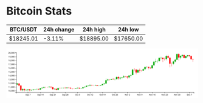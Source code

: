 # Bitcoin Stats

BTC/USDT|24h change|24h high|24h low|
|---|---|---|---|
|$18245.01|-3.11%|$18895.00|$17650.00|

<img src="./chart.svg">

